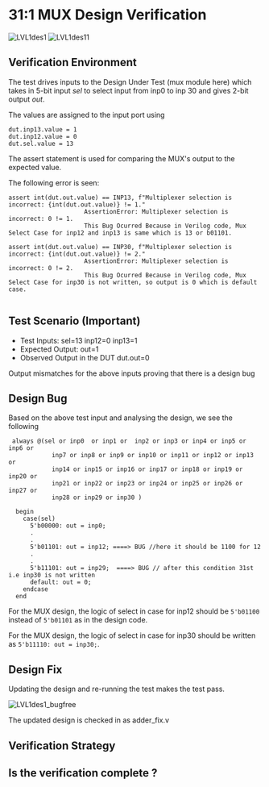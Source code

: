  # 31:1 MUX Design Verification

 ![LVL1des1](https://user-images.githubusercontent.com/86054925/180403436-cdc9db7a-1bca-4769-b3da-4004df41adb8.png)
 ![LVL1des11](https://user-images.githubusercontent.com/86054925/180415773-40a3f824-9f0c-4550-9532-a0f63053d9f6.png)

## Verification Environment

The test drives inputs to the Design Under Test (mux module here) which takes in 5-bit input *sel* to select input from inp0 to inp 30 and gives 2-bit output *out*.

The values are assigned to the input port using 
```
dut.inp13.value = 1 
dut.inp12.value = 0
dut.sel.value = 13
```

The assert statement is used for comparing the MUX's output to the expected value.

The following error is seen:
```
assert int(dut.out.value) == INP13, f"Multiplexer selection is incorrect: {int(dut.out.value)} != 1."
                     AssertionError: Multiplexer selection is incorrect: 0 != 1.
                     This Bug Ocurred Because in Verilog code, Mux Select Case for inp12 and inp13 is same which is 13 or b01101.
```
```
assert int(dut.out.value) == INP30, f"Multiplexer selection is incorrect: {int(dut.out.value)} != 2."
                     AssertionError: Multiplexer selection is incorrect: 0 != 2.
                     This Bug Ocurred Because in Verilog code, Mux Select Case for inp30 is not written, so output is 0 which is default case.
                     
```
## Test Scenario **(Important)**
- Test Inputs: sel=13 inp12=0 inp13=1
- Expected Output: out=1
- Observed Output in the DUT dut.out=0

Output mismatches for the above inputs proving that there is a design bug

## Design Bug
Based on the above test input and analysing the design, we see the following

```
 always @(sel or inp0  or inp1 or  inp2 or inp3 or inp4 or inp5 or inp6 or
            inp7 or inp8 or inp9 or inp10 or inp11 or inp12 or inp13 or 
            inp14 or inp15 or inp16 or inp17 or inp18 or inp19 or inp20 or
            inp21 or inp22 or inp23 or inp24 or inp25 or inp26 or inp27 or 
            inp28 or inp29 or inp30 )

  begin
    case(sel)
      5'b00000: out = inp0;
      .
      .
      5'b01101: out = inp12; ====> BUG //here it should be 1100 for 12
      .
      .
      5'b11101: out = inp29;  ====> BUG // after this condition 31st i.e inp30 is not written
      default: out = 0;
    endcase             
  end
```
For the MUX design, the logic of select in case for inp12 should be ``5'b01100`` instead of ``5'b01101`` as in the design code.

For the MUX design, the logic of select in case for inp30 should be written as ``5'b11110: out = inp30;``.

## Design Fix
Updating the design and re-running the test makes the test pass.

![LVL1des1_bugfree](https://user-images.githubusercontent.com/86054925/180419974-239a53eb-cdcc-4618-99e8-10239ed3bcee.PNG)

The updated design is checked in as adder_fix.v

## Verification Strategy

## Is the verification complete ?
